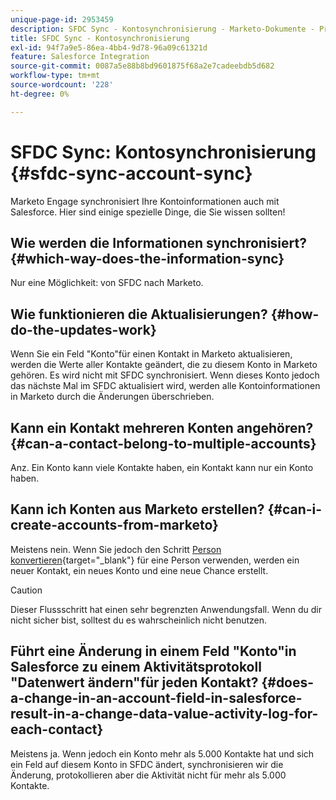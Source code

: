 ```yaml
---
unique-page-id: 2953459
description: SFDC Sync - Kontosynchronisierung - Marketo-Dokumente - Produktdokumentation
title: SFDC Sync - Kontosynchronisierung
exl-id: 94f7a9e5-86ea-4bb4-9d78-96a09c61321d
feature: Salesforce Integration
source-git-commit: 0087a5e88b8bd9601875f68a2e7cadeebdb5d682
workflow-type: tm+mt
source-wordcount: '228'
ht-degree: 0%

---
```


# SFDC Sync: Kontosynchronisierung {#sfdc-sync-account-sync}

Marketo Engage synchronisiert Ihre Kontoinformationen auch mit Salesforce. Hier sind einige spezielle Dinge, die Sie wissen sollten!

## Wie werden die Informationen synchronisiert? {#which-way-does-the-information-sync}

Nur eine Möglichkeit: von SFDC nach Marketo.

## Wie funktionieren die Aktualisierungen? {#how-do-the-updates-work}

Wenn Sie ein Feld &quot;Konto&quot;für einen Kontakt in Marketo aktualisieren, werden die Werte aller Kontakte geändert, die zu diesem Konto in Marketo gehören. Es wird nicht mit SFDC synchronisiert. Wenn dieses Konto jedoch das nächste Mal im SFDC aktualisiert wird, werden alle Kontoinformationen in Marketo durch die Änderungen überschrieben.

## Kann ein Kontakt mehreren Konten angehören?  {#can-a-contact-belong-to-multiple-accounts}

Anz. Ein Konto kann viele Kontakte haben, ein Kontakt kann nur ein Konto haben.

## Kann ich Konten aus Marketo erstellen? {#can-i-create-accounts-from-marketo}

Meistens nein. Wenn Sie jedoch den Schritt [Person konvertieren](/help/marketo/product-docs/core-marketo-concepts/smart-campaigns/flow-actions/convert-person.md){target="_blank"} für eine Person verwenden, werden ein neuer Kontakt, ein neues Konto und eine neue Chance erstellt.

>[!CAUTION]
>
>Dieser Flussschritt hat einen sehr begrenzten Anwendungsfall. Wenn du dir nicht sicher bist, solltest du es wahrscheinlich nicht benutzen.

## Führt eine Änderung in einem Feld &quot;Konto&quot;in Salesforce zu einem Aktivitätsprotokoll &quot;Datenwert ändern&quot;für jeden Kontakt?  {#does-a-change-in-an-account-field-in-salesforce-result-in-a-change-data-value-activity-log-for-each-contact}

Meistens ja. Wenn jedoch ein Konto mehr als 5.000 Kontakte hat und sich ein Feld auf diesem Konto in SFDC ändert, synchronisieren wir die Änderung, protokollieren aber die Aktivität nicht für mehr als 5.000 Kontakte.
